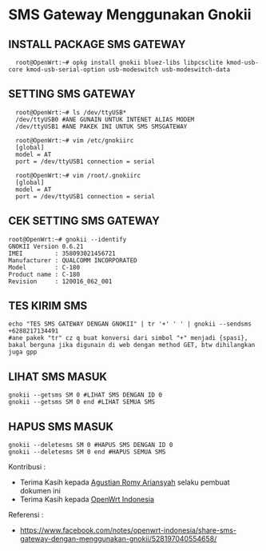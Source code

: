 # SMS Gateway Menggunakan Gnokii

## INSTALL PACKAGE SMS GATEWAY
      root@OpenWrt:~# opkg install gnokii bluez-libs libpcsclite kmod-usb-core kmod-usb-serial-option usb-modeswitch usb-modeswitch-data
## SETTING SMS GATEWAY
      root@OpenWrt:~# ls /dev/ttyUSB*
      /dev/ttyUSB0 #ANE GUNAIN UNTUK INTENET ALIAS MODEM
      /dev/ttyUSB1 #ANE PAKEK INI UNTUK SMS SMSGATEWAY
      
      root@OpenWrt:~# vim /etc/gnokiirc
      [global]
      model = AT
      port = /dev/ttyUSB1 connection = serial
      
      root@OpenWrt:~# vim /root/.gnokiirc
      [global]
      model = AT
      port = /dev/ttyUSB1 connection = serial
      
## CEK SETTING SMS GATEWAY
    root@OpenWrt:~# gnokii --identify
    GNOKII Version 0.6.21
    IMEI         : 358093021456721
    Manufacturer : QUALCOMM INCORPORATED
    Model        : C-180
    Product name : C-180
    Revision     : 120016_062_001
    
## TES KIRIM SMS
    echo "TES SMS GATEWAY DENGAN GNOKII" | tr '+' ' ' | gnokii --sendsms +6288217134491
    #ane pakek "tr" cz q buat konversi dari simbol "+" menjadi {spasi}, bakal berguna jika digunain di web dengan method GET, btw dihilangkan juga gpp
    
## LIHAT SMS MASUK
    gnokii --getsms SM 0 #LIHAT SMS DENGAN ID 0
    gnokii --getsms SM 0 end #LIHAT SEMUA SMS
    
## HAPUS SMS MASUK
    gnokii --deletesms SM 0 #HAPUS SMS DENGAN ID 0
    gnokii --deletesms SM 0 end #HAPUS SEMUA SMS

Kontribusi :
- Terima Kasih kepada [Agustian Romy Ariansyah](https://www.facebook.com/agustianra) selaku pembuat dokumen ini
- Terima Kasih kepada [OpenWrt Indonesia](http://www.facebook.com/groups/openwrt)

Referensi :
- https://www.facebook.com/notes/openwrt-indonesia/share-sms-gateway-dengan-menggunakan-gnokii/528197040554658/
